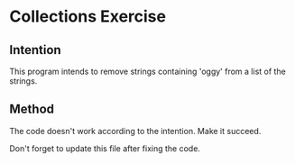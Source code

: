 # Collections Exercise

## Intention

This program intends to remove strings containing 'oggy' from a list of the strings.
## Method

The code doesn't work according to the intention. Make it succeed.

Don't forget to update this file after fixing the code.
